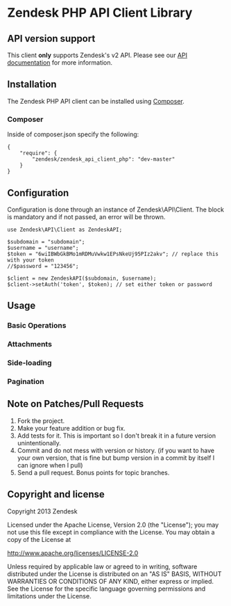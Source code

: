 # Zendesk PHP API Client Library #

## API version support

This client **only** supports Zendesk's v2 API.  Please see our [API documentation](http://developer.zendesk.com/api-docs) for more information.

## Installation

The Zendesk PHP API client can be installed using [Composer](https://packagist.org/packages/zendesk/zendesk_api_client_php).

### Composer

Inside of composer.json specify the following:

````
{
    "require": {
        "zendesk/zendesk_api_client_php": "dev-master"
    }
}
````

## Configuration

Configuration is done through an instance of Zendesk\API\Client.
The block is mandatory and if not passed, an error will be thrown.

````
use Zendesk\API\Client as ZendeskAPI;

$subdomain = "subdomain";
$username = "username";
$token = "6wiIBWbGkBMo1mRDMuVwkw1EPsNkeUj95PIz2akv"; // replace this with your token
//$password = "123456";

$client = new ZendeskAPI($subdomain, $username);
$client->setAuth('token', $token); // set either token or password
````

## Usage

### Basic Operations
### Attachments
### Side-loading
### Pagination

## Note on Patches/Pull Requests
1. Fork the project.
2. Make your feature addition or bug fix.
3. Add tests for it. This is important so I don't break it in a future version
   unintentionally.
4. Commit and do not mess with version or history. (if you want to have
   your own version, that is fine but bump version in a commit by itself I can
   ignore when I pull)
5. Send a pull request. Bonus points for topic branches.

## Copyright and license

Copyright 2013 Zendesk

Licensed under the Apache License, Version 2.0 (the "License"); you may not use this file except in compliance with the License.
You may obtain a copy of the License at

http://www.apache.org/licenses/LICENSE-2.0

Unless required by applicable law or agreed to in writing, software distributed under the License is distributed on an "AS IS" BASIS, WITHOUT WARRANTIES OR CONDITIONS OF ANY KIND, either express or implied. See the License for the specific language governing permissions and limitations under the License.
